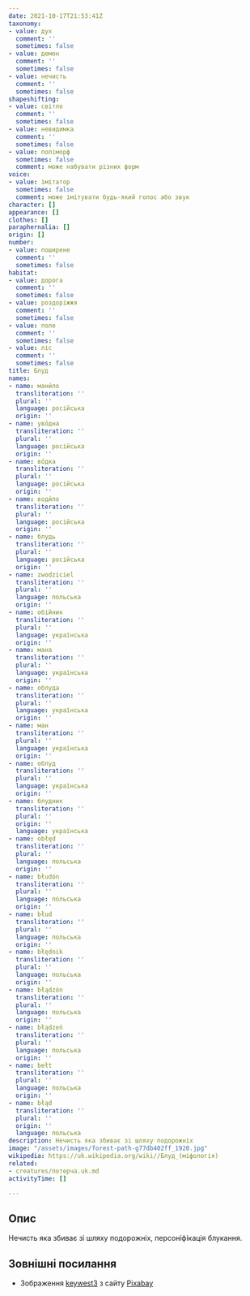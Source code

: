 ```yaml
---
date: 2021-10-17T21:53:41Z
taxonomy:
- value: дух
  comment: ''
  sometimes: false
- value: демон
  comment: ''
  sometimes: false
- value: нечисть
  comment: ''
  sometimes: false
shapeshifting:
- value: світло
  comment: ''
  sometimes: false
- value: невидимка
  comment: ''
  sometimes: false
- value: поліморф
  sometimes: false
  comment: може набувати різних форм
voice:
- value: імітатор
  sometimes: false
  comment: може імітувати будь-який голос або звук
character: []
appearance: []
clothes: []
paraphernalia: []
origin: []
number:
- value: поширене
  comment: ''
  sometimes: false
habitat:
- value: дорога
  comment: ''
  sometimes: false
- value: роздоріжжя
  comment: ''
  sometimes: false
- value: поле
  comment: ''
  sometimes: false
- value: ліс
  comment: ''
  sometimes: false
title: Блуд
names:
- name: мани́ло
  transliteration: ''
  plural: ''
  language: російська
  origin: ''
- name: уво́дна
  transliteration: ''
  plural: ''
  language: російська
  origin: ''
- name: во́дка
  transliteration: ''
  plural: ''
  language: російська
  origin: ''
- name: води́ло
  transliteration: ''
  plural: ''
  language: російська
  origin: ''
- name: блудь
  transliteration: ''
  plural: ''
  language: російська
  origin: ''
- name: zwodziciel
  transliteration: ''
  plural: ''
  language: польська
  origin: ''
- name: обійник
  transliteration: ''
  plural: ''
  language: українська
  origin: ''
- name: мана
  transliteration: ''
  plural: ''
  language: українська
  origin: ''
- name: облуда
  transliteration: ''
  plural: ''
  language: українська
  origin: ''
- name: ман
  transliteration: ''
  plural: ''
  language: українська
  origin: ''
- name: облуд
  transliteration: ''
  plural: ''
  language: українська
  origin: ''
- name: блудник
  transliteration: ''
  plural: ''
  origin: ''
  language: українська
- name: obłęd
  transliteration: ''
  plural: ''
  language: польська
  origin: ''
- name: błudón
  transliteration: ''
  plural: ''
  language: польська
  origin: ''
- name: błud
  transliteration: ''
  plural: ''
  language: польська
  origin: ''
- name: błędnik
  transliteration: ''
  plural: ''
  language: польська
  origin: ''
- name: błądzón
  transliteration: ''
  plural: ''
  language: польська
  origin: ''
- name: błądzeń
  transliteration: ''
  plural: ''
  language: польська
  origin: ''
- name: bełt
  transliteration: ''
  plural: ''
  language: польська
  origin: ''
- name: błąd
  transliteration: ''
  plural: ''
  origin: ''
  language: польська
description: Нечисть яка збиває зі шляху подорожніх
image: "/assets/images/forest-path-g77db402ff_1920.jpg"
wikipedia: https://uk.wikipedia.org/wiki//Блуд_(міфологія)
related:
- creatures/потерча.uk.md
activityTime: []

---
```

## Опис

Нечисть яка збиває зі шляху подорожніх, персоніфікація блукання.

## Зовнішні посилання

* Зображення <a href="https://pixabay.com/users/keywest3-122514/?utm_source=link-attribution&amp;utm_medium=referral&amp;utm_campaign=image&amp;utm_content=238887">keywest3</a> з сайту <a href="https://pixabay.com/?utm_source=link-attribution&amp;utm_medium=referral&amp;utm_campaign=image&amp;utm_content=238887">Pixabay</a>